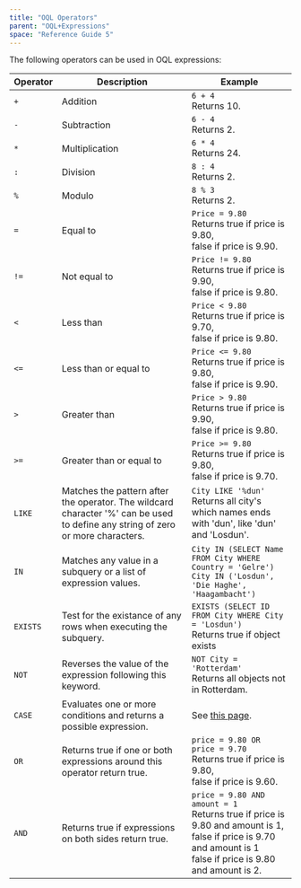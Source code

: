 ```yaml
---
title: "OQL Operators"
parent: "OQL+Expressions"
space: "Reference Guide 5"
---
```



The following operators can be used in OQL expressions:

<table><thead><tr><th class="confluenceTh">Operator</th><th class="confluenceTh">Description</th><th class="confluenceTh">Example</th></tr></thead><tbody><tr><td class="confluenceTd"><code>+&nbsp;</code></td><td class="confluenceTd">Addition</td><td class="confluenceTd"><code>6 + 4</code><br class="atl-forced-newline">Returns 10.</td></tr><tr><td class="confluenceTd"><code>-</code></td><td class="confluenceTd">Subtraction</td><td class="confluenceTd"><code>6 - 4</code><br class="atl-forced-newline">Returns 2.</td></tr><tr><td class="confluenceTd"><code>*</code></td><td class="confluenceTd">Multiplication</td><td class="confluenceTd"><code>6 * 4</code><br class="atl-forced-newline">Returns 24.</td></tr><tr><td class="confluenceTd"><code>:</code></td><td class="confluenceTd">Division</td><td class="confluenceTd"><code>8 : 4</code><br class="atl-forced-newline">Returns 2.</td></tr><tr><td class="confluenceTd"><code>%</code></td><td class="confluenceTd">Modulo</td><td class="confluenceTd"><code>8 % 3</code><br class="atl-forced-newline">Returns 2.</td></tr><tr><td class="confluenceTd"><code>=</code></td><td class="confluenceTd">Equal to</td><td class="confluenceTd"><code>Price = 9.80</code><br class="atl-forced-newline">Returns true if price is 9.80,<br class="atl-forced-newline">false if price is 9.90.</td></tr><tr><td class="confluenceTd"><code>!=</code></td><td class="confluenceTd">Not equal to</td><td class="confluenceTd"><code>Price != 9.80</code><br class="atl-forced-newline">Returns true if price is 9.90,<br class="atl-forced-newline">false if price is 9.80.</td></tr><tr><td class="confluenceTd"><code>&lt;</code></td><td class="confluenceTd">Less than</td><td class="confluenceTd"><code>Price &lt; 9.80</code><br class="atl-forced-newline">Returns true if price is 9.70,<br class="atl-forced-newline">false if price is 9.80.</td></tr><tr><td class="confluenceTd"><code>&lt;=</code></td><td class="confluenceTd">Less than or equal to</td><td class="confluenceTd"><code>Price &lt;= 9.80</code><br class="atl-forced-newline">Returns true if price is 9.80,<br class="atl-forced-newline">false if price is 9.90.</td></tr><tr><td class="confluenceTd"><code>&gt;</code></td><td class="confluenceTd">Greater than</td><td class="confluenceTd"><code>Price &gt; 9.80</code><br class="atl-forced-newline">Returns true if price is 9.90,<br class="atl-forced-newline">false if price is 9.80.</td></tr><tr><td class="confluenceTd"><code>&gt;=</code></td><td class="confluenceTd">Greater than or equal to</td><td class="confluenceTd"><code>Price &gt;= 9.80</code><br class="atl-forced-newline">Returns true if price is 9.80,<br class="atl-forced-newline">false if price is 9.70.</td></tr><tr><td class="confluenceTd"><code>LIKE</code></td><td class="confluenceTd">Matches the pattern after the operator. The wildcard character '%' can be used to define any string of zero or more characters.</td><td class="confluenceTd"><code>City LIKE '%dun'</code><br class="atl-forced-newline">Returns all city's which names ends with 'dun', like 'dun' and 'Losdun'.</td></tr><tr><td class="confluenceTd"><code>IN</code></td><td class="confluenceTd">Matches any value in a subquery or a list of expression values.</td><td class="confluenceTd"><code>City IN (SELECT Name FROM City WHERE Country = 'Gelre')</code><br class="atl-forced-newline"><code>City IN ('Losdun', 'Die Haghe', 'Haagambacht')</code></td></tr><tr><td class="confluenceTd"><code>EXISTS</code></td><td class="confluenceTd">Test for the existance of any rows when executing the subquery.</td><td class="confluenceTd"><code>EXISTS (SELECT ID FROM City WHERE City = 'Losdun')</code><br class="atl-forced-newline">Returns true if object exists</td></tr><tr><td class="confluenceTd"><code>NOT</code></td><td class="confluenceTd">Reverses the value of the expression following this keyword.</td><td class="confluenceTd"><code>NOT City = 'Rotterdam'</code><br class="atl-forced-newline">Returns all objects not in Rotterdam.</td></tr><tr><td class="confluenceTd"><code>CASE</code></td><td class="confluenceTd">Evaluates one or more conditions and returns a possible expression.</td><td class="confluenceTd">See <a href="OQL+Case+Expression">this page</a>.</td></tr><tr><td class="confluenceTd"><code>OR</code></td><td class="confluenceTd">Returns true if one or both expressions around this operator return true.<span>&nbsp;</span></td><td class="confluenceTd"><code>price = 9.80 OR price = 9.70</code><br class="atl-forced-newline">Returns true if price is 9.80,<br class="atl-forced-newline">false if price is 9.60.</td></tr><tr><td class="confluenceTd"><code>AND</code></td><td class="confluenceTd"><span>Returns true if expressions on both sides return true.</span><span>&nbsp;</span></td><td class="confluenceTd"><code>price = 9.80 AND amount = 1</code><br class="atl-forced-newline">Returns true if price is 9.80 and amount is 1,<br class="atl-forced-newline">false if price is 9.70 and amount is 1<br class="atl-forced-newline">false if price is 9.80 and amount is 2.</td></tr></tbody></table>
